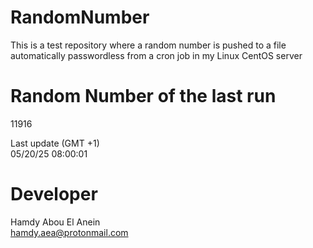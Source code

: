 # RandomNumber    
This is a test repository where a random number is pushed to a file automatically passwordless from a cron job in my Linux CentOS server    
# Random Number of the last run   
11916
      
Last update (GMT +1)    
05/20/25 08:00:01
# Developer    
Hamdy Abou El Anein   
hamdy.aea@protonmail.com
